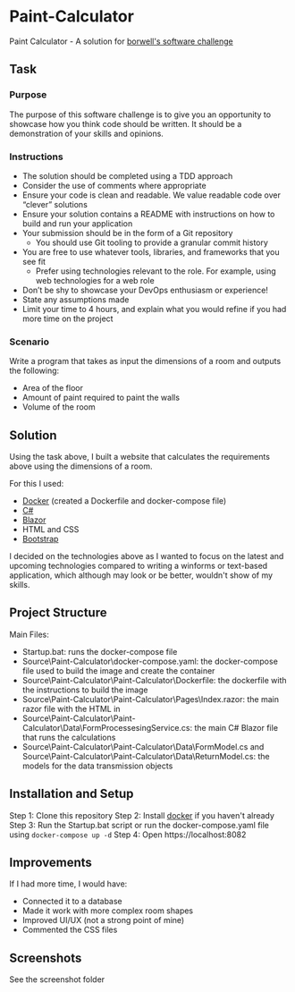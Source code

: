 # Paint-Calculator

Paint Calculator - A solution for [borwell's software challenge](https://borwell.com/software-challenge/)

## Task

### Purpose

The purpose of this software challenge is to give you an opportunity to showcase how you think code should be written. It should be a demonstration of your skills and opinions.

### Instructions

- The solution should be completed using a TDD approach
- Consider the use of comments where appropriate
- Ensure your code is clean and readable. We value readable code over “clever” solutions
- Ensure your solution contains a README with instructions on how to build and run your application
- Your submission should be in the form of a Git repository
    - You should use Git tooling to provide a granular commit history
- You are free to use whatever tools, libraries, and frameworks that you see fit
    - Prefer using technologies relevant to the role. For example, using web technologies for a web role
- Don’t be shy to showcase your DevOps enthusiasm or experience!
- State any assumptions made
- Limit your time to 4 hours, and explain what you would refine if you had more time on the project

### Scenario

Write a program that takes as input the dimensions of a room and outputs the following:

- Area of the floor
- Amount of paint required to paint the walls
- Volume of the room

## Solution

Using the task above, I built a website that calculates the requirements above using the dimensions of a room.

For this I used:
- [Docker](https://www.docker.com/) (created a Dockerfile and docker-compose file)
- [C#](https://learn.microsoft.com/en-us/dotnet/csharp/)
- [Blazor](https://dotnet.microsoft.com/en-us/apps/aspnet/web-apps/blazor)
- HTML and CSS
- [Bootstrap](https://getbootstrap.com/docs/5.1/getting-started/introduction/)

I decided on the technologies above as I wanted to focus on the latest and upcoming technologies compared to writing a winforms or text-based application, which although may look or be better, wouldn't show of my skills.

## Project Structure

Main Files:
- Startup.bat: runs the docker-compose file
- Source\Paint-Calculator\docker-compose.yaml: the docker-compose file used to build the image and create the container
- Source\Paint-Calculator\Paint-Calculator\Dockerfile: the dockerfile with the instructions to build the image
- Source\Paint-Calculator\Paint-Calculator\Pages\Index.razor: the main razor file with the HTML in
- Source\Paint-Calculator\Paint-Calculator\Data\FormProcessesingService.cs: the main C# Blazor file that runs the calculations
- Source\Paint-Calculator\Paint-Calculator\Data\FormModel.cs and Source\Paint-Calculator\Paint-Calculator\Data\ReturnModel.cs: the models for the data transmission objects

## Installation and Setup

Step 1: Clone this repository
Step 2: Install [docker](https://docs.docker.com/engine/install/) if you haven't already
Step 3: Run the Startup.bat script or run the docker-compose.yaml file using `docker-compose up -d`
Step 4: Open https://localhost:8082

## Improvements

If I had more time, I would have:
- Connected it to a database
- Made it work with more complex room shapes
- Improved UI/UX (not a strong point of mine)
- Commented the CSS files

## Screenshots
See the screenshot folder